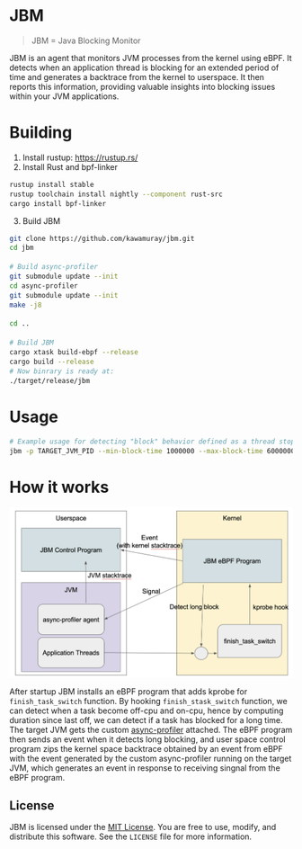 # JBM

> JBM = Java Blocking Monitor

JBM is an agent that monitors JVM processes from the kernel using eBPF. It detects when an application thread is blocking for an extended period of time and generates a backtrace from the kernel to userspace. It then reports this information, providing valuable insights into blocking issues within your JVM applications.


# Building

1. Install rustup: https://rustup.rs/
2. Install Rust and bpf-linker
```sh
rustup install stable
rustup toolchain install nightly --component rust-src
cargo install bpf-linker
```
3. Build JBM
```sh
git clone https://github.com/kawamuray/jbm.git
cd jbm

# Build async-profiler
git submodule update --init
cd async-profiler
git submodule update --init
make -j8

cd ..

# Build JBM
cargo xtask build-ebpf --release
cargo build --release
# Now binrary is ready at:
./target/release/jbm
```

# Usage

```sh
# Example usage for detecting "block" behavior defined as a thread stopped over a second but less than a minute
jbm -p TARGET_JVM_PID --min-block-time 1000000 --max-block-time 60000000
```

# How it works

![How it works](how-it-works.png)

After startup JBM installs an eBPF program that adds kprobe for `finish_task_switch` function. By hooking `finish_stask_switch` function, we can detect when a task become off-cpu and on-cpu, hence by computing duration since last off, we can detect if a task has blocked for a long time.
The target JVM gets the custom [async-profiler](https://github.com/async-profiler/async-profiler) attached.
The eBPF program then sends an event when it detects long blocking, and user space control program zips the kernel space backtrace obtained by an event from eBPF with the event generated by the custom async-profiler running on the target JVM, which generates an event in response to receiving singnal from the eBPF program.

## License

JBM is licensed under the [MIT License](https://opensource.org/licenses/MIT). You are free to use, modify, and distribute this software. See the `LICENSE` file for more information.
